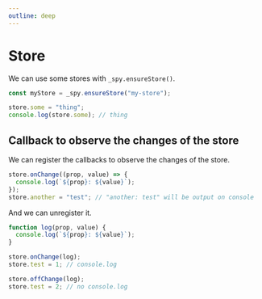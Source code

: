 ```yaml
---
outline: deep
---
```


# Store

We can use some stores with `_spy.ensureStore()`.

``` js
const myStore = _spy.ensureStore("my-store");

store.some = "thing";
console.log(store.some); // thing
```

## Callback to observe the changes of the store

We can register the callbacks to observe the changes of the store.

``` js
store.onChange((prop, value) => {
  console.log(`${prop}: ${value}`);
});
store.another = "test"; // "another: test" will be output on console
```

And we can unregister it.

``` js
function log(prop, value) {
  console.log(`${prop}: ${value}`);
}

store.onChange(log);
store.test = 1; // console.log

store.offChange(log);
store.test = 2; // no console.log
```
